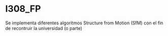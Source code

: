 # I308_FP
Se implementa diferentes algoritmos Structure from Motion (SfM) con el fin de recontruir la universidad (o parte)
